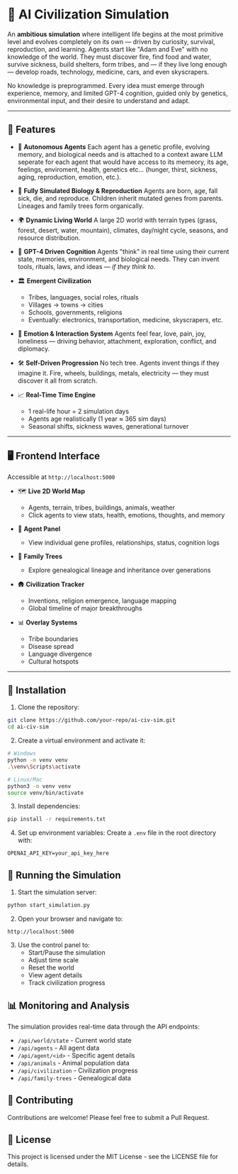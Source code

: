 # 🧠 AI Civilization Simulation

An **ambitious simulation** where intelligent life begins at the most primitive level and evolves completely on its own — driven by curiosity, survival, reproduction, and learning. Agents start like "Adam and Eve" with no knowledge of the world. They must discover fire, find food and water, survive sickness, build shelters, form tribes, and — if they live long enough — develop roads, technology, medicine, cars, and even skyscrapers.

No knowledge is preprogrammed. Every idea must emerge through experience, memory, and limited GPT-4 cognition, guided only by genetics, environmental input, and their desire to understand and adapt.

---

## 🌟 Features

- 🤖 **Autonomous Agents**
  Each agent has a genetic profile, evolving memory, and biological needs and is attached to a context aware LLM seperate for each agent that would have access to its memeory, its age, feelings, enviroment, health, genetics etc... (hunger, thirst, sickness, aging, reproduction, emotion, etc.).

- 🧬 **Fully Simulated Biology & Reproduction**
  Agents are born, age, fall sick, die, and reproduce. Children inherit mutated genes from parents. Lineages and family trees form organically.

- 🌍 **Dynamic Living World**
  A large 2D world with terrain types (grass, forest, desert, water, mountain), climates, day/night cycle, seasons, and resource distribution.

- 🧠 **GPT-4 Driven Cognition**
  Agents "think" in real time using their current state, memories, environment, and biological needs. They can invent tools, rituals, laws, and ideas — *if they think to*.

- 🏛️ **Emergent Civilization**
  - Tribes, languages, social roles, rituals
  - Villages → towns → cities
  - Schools, governments, religions
  - Eventually: electronics, transportation, medicine, skyscrapers, etc.

- 💬 **Emotion & Interaction System**
  Agents feel fear, love, pain, joy, loneliness — driving behavior, attachment, exploration, conflict, and diplomacy.

- 🛠️ **Self-Driven Progression**
  No tech tree. Agents invent things if they imagine it. Fire, wheels, buildings, metals, electricity — they must discover it all from scratch.

- 📈 **Real-Time Time Engine**
  - 1 real-life hour = 2 simulation days
  - Agents age realistically (1 year ≈ 365 sim days)
  - Seasonal shifts, sickness waves, generational turnover

---

## 🖥️ Frontend Interface

Accessible at `http://localhost:5000`

- 🗺️ **Live 2D World Map**  
  - Agents, terrain, tribes, buildings, animals, weather  
  - Click agents to view stats, health, emotions, thoughts, and memory

- 📜 **Agent Panel**  
  - View individual gene profiles, relationships, status, cognition logs

- 🧬 **Family Trees**  
  - Explore genealogical lineage and inheritance over generations

- 🛖 **Civilization Tracker**  
  - Inventions, religion emergence, language mapping  
  - Global timeline of major breakthroughs

- 📊 **Overlay Systems**  
  - Tribe boundaries  
  - Disease spread  
  - Language divergence  
  - Cultural hotspots

---

## 🔧 Installation

1. Clone the repository:
```bash
git clone https://github.com/your-repo/ai-civ-sim.git
cd ai-civ-sim
```

2. Create a virtual environment and activate it:
```bash
# Windows
python -m venv venv
.\venv\Scripts\activate

# Linux/Mac
python3 -m venv venv
source venv/bin/activate
```

3. Install dependencies:
```bash
pip install -r requirements.txt
```

4. Set up environment variables:
Create a `.env` file in the root directory with:
```
OPENAI_API_KEY=your_api_key_here
```

## 🚀 Running the Simulation

1. Start the simulation server:
```bash
python start_simulation.py
```

2. Open your browser and navigate to:
```
http://localhost:5000
```

3. Use the control panel to:
   - Start/Pause the simulation
   - Adjust time scale
   - Reset the world
   - View agent details
   - Track civilization progress

## 📊 Monitoring and Analysis

The simulation provides real-time data through the API endpoints:

- `/api/world/state` - Current world state
- `/api/agents` - All agent data
- `/api/agent/<id>` - Specific agent details
- `/api/animals` - Animal population data
- `/api/civilization` - Civilization progress
- `/api/family-trees` - Genealogical data

## 🤝 Contributing

Contributions are welcome! Please feel free to submit a Pull Request.

## 📝 License

This project is licensed under the MIT License - see the LICENSE file for details.
